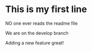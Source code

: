 # This is my first line

NO one ever reads the readme file

We are on the develop branch

Adding a new feature great!
